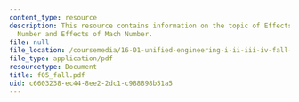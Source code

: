 ```yaml
---
content_type: resource
description: This resource contains information on the topic of Effects of Reynolds
  Number and Effects of Mach Number.
file: null
file_location: /coursemedia/16-01-unified-engineering-i-ii-iii-iv-fall-2005-spring-2006/c6603238ec448ee22dc1c988898b51a5_f05_fall.pdf
file_type: application/pdf
resourcetype: Document
title: f05_fall.pdf
uid: c6603238-ec44-8ee2-2dc1-c988898b51a5
---
```

